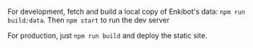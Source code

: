 For development, fetch and build a local copy of Enkibot's data: `npm run build:data`.
Then `npm start` to run the dev server

For production, just `npm run build` and deploy the static site.